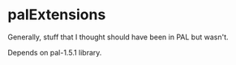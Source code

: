 # palExtensions
Generally, stuff that I thought should have been in PAL but wasn't.

Depends on pal-1.5.1 library.
